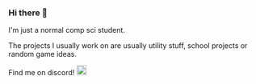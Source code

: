 ### Hi there 👋

I'm just a normal comp sci student.

The projects I usually work on are usually utility stuff, school projects or random game ideas.

Find me on discord! <a href="https://discord.com/users/448704320188317697">
  <img src = "https://assets-global.website-files.com/6257adef93867e50d84d30e2/6286368c5f5cc306ac2a4672_Jobs%20and%20Career%20Opportunities%20at%20Discord-2%201.svg" width = "20" height = "20" >
</a>
<br>

<!--
**BoonHianLim/BoonHianLim** is a ✨ _special_ ✨ repository because its `README.md` (this file) appears on your GitHub profile.

Here are some ideas to get you started:

- 🔭 I’m currently working on ...
- 🌱 I’m currently learning ...
- 👯 I’m looking to collaborate on ...
- 🤔 I’m looking for help with ...
- 💬 Ask me about ...
- 📫 How to reach me: ...
- 😄 Pronouns: ...
- ⚡ Fun fact: ...
-->

